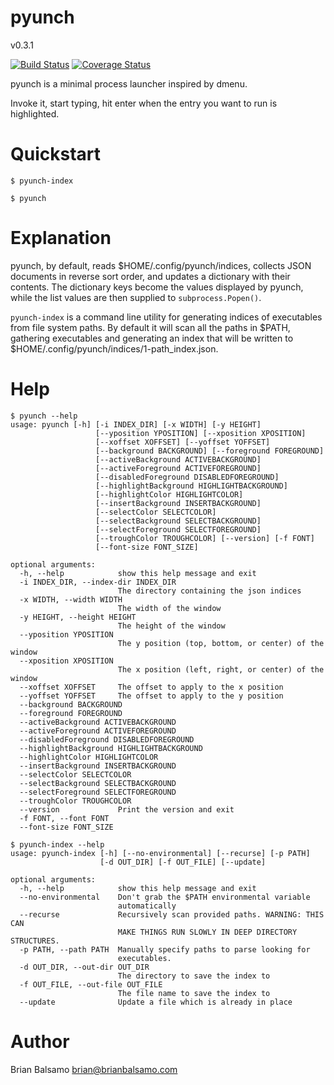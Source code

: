 # pyunch

v0.3.1

[![Build Status](https://travis-ci.org/bnbalsamo/pyunch.svg?branch=master)](https://travis-ci.org/bnbalsamo/pyunch) [![Coverage Status](https://coveralls.io/repos/github/bnbalsamo/pyunch/badge.svg?branch=master)](https://coveralls.io/github/bnbalsamo/pyunch?branch=master)

pyunch is a minimal process launcher inspired by dmenu.

Invoke it, start typing, hit enter when the entry you want to run is highlighted.

# Quickstart

```$ pyunch-index```

```$ pyunch```

# Explanation

pyunch, by default, reads $HOME/.config/pyunch/indices, collects JSON documents in reverse sort order, and updates  a dictionary with their contents. The dictionary keys become the values displayed by pyunch, while the list values are then supplied to ```subprocess.Popen()```.

```pyunch-index``` is a command line utility for generating indices of executables from file system paths. By default it will scan all the paths in $PATH, gathering executables and generating an index that will be written to $HOME/.config/pyunch/indices/1-path_index.json.

# Help

```
$ pyunch --help
usage: pyunch [-h] [-i INDEX_DIR] [-x WIDTH] [-y HEIGHT]
                   [--yposition YPOSITION] [--xposition XPOSITION]
                   [--xoffset XOFFSET] [--yoffset YOFFSET]
                   [--background BACKGROUND] [--foreground FOREGROUND]
                   [--activeBackground ACTIVEBACKGROUND]
                   [--activeForeground ACTIVEFOREGROUND]
                   [--disabledForeground DISABLEDFOREGROUND]
                   [--highlightBackground HIGHLIGHTBACKGROUND]
                   [--highlightColor HIGHLIGHTCOLOR]
                   [--insertBackground INSERTBACKGROUND]
                   [--selectColor SELECTCOLOR]
                   [--selectBackground SELECTBACKGROUND]
                   [--selectForeground SELECTFOREGROUND]
                   [--troughColor TROUGHCOLOR] [--version] [-f FONT]
                   [--font-size FONT_SIZE]

optional arguments:
  -h, --help            show this help message and exit
  -i INDEX_DIR, --index-dir INDEX_DIR
                        The directory containing the json indices
  -x WIDTH, --width WIDTH
                        The width of the window
  -y HEIGHT, --height HEIGHT
                        The height of the window
  --yposition YPOSITION
                        The y position (top, bottom, or center) of the window
  --xposition XPOSITION
                        The x position (left, right, or center) of the window
  --xoffset XOFFSET     The offset to apply to the x position
  --yoffset YOFFSET     The offset to apply to the y position
  --background BACKGROUND
  --foreground FOREGROUND
  --activeBackground ACTIVEBACKGROUND
  --activeForeground ACTIVEFOREGROUND
  --disabledForeground DISABLEDFOREGROUND
  --highlightBackground HIGHLIGHTBACKGROUND
  --highlightColor HIGHLIGHTCOLOR
  --insertBackground INSERTBACKGROUND
  --selectColor SELECTCOLOR
  --selectBackground SELECTBACKGROUND
  --selectForeground SELECTFOREGROUND
  --troughColor TROUGHCOLOR
  --version             Print the version and exit
  -f FONT, --font FONT
  --font-size FONT_SIZE
```

```
$ pyunch-index --help
usage: pyunch-index [-h] [--no-environmental] [--recurse] [-p PATH]
                    [-d OUT_DIR] [-f OUT_FILE] [--update]

optional arguments:
  -h, --help            show this help message and exit
  --no-environmental    Don't grab the $PATH environmental variable
                        automatically
  --recurse             Recursively scan provided paths. WARNING: THIS CAN
                        MAKE THINGS RUN SLOWLY IN DEEP DIRECTORY STRUCTURES.
  -p PATH, --path PATH  Manually specify paths to parse looking for
                        executables.
  -d OUT_DIR, --out-dir OUT_DIR
                        The directory to save the index to
  -f OUT_FILE, --out-file OUT_FILE
                        The file name to save the index to
  --update              Update a file which is already in place
```

# Author
Brian Balsamo <brian@brianbalsamo.com>
